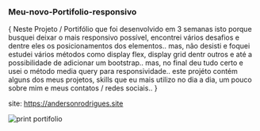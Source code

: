 ### Meu-novo-Portifolio-responsivo

{ Neste Projeto / Portifólio que foi desenvolvido em 3 semanas isto porque busquei deixar o mais responsivo possível, encontrei vários desafios e dentre eles os posicionamentos dos elementos.. mas, não desisti e foquei estudei vários métodos como display flex, display grid dentr outros e até a possibilidade de adicionar um bootstrap.. mas, no final deu tudo certo e usei o método media query para responsividade.. este projéto contém alguns dos meus projetos, skills que eu mais utilizo no dia a dia, um pouco sobre mim e meus contatos / redes sociais..  }

site: https://andersonrodrigues.site

![print portifolio](https://github.com/AndersonRodrigues1/Meu-novo-Portifolio-responsivo/assets/127049907/bbec47fe-df8c-4700-b77e-b64602d3f60f)
